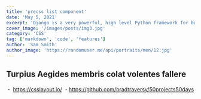 ```yaml
---
title: 'precss list component'
date: 'May 5, 2021'
excerpt: 'Django is a very powerful, high level Python framework for building web applications'
cover_image: '/images/posts/img3.jpg'
category: 'CSS'
tag: ['markdown', 'code', 'features']
author: 'Sam Smith'
author_image: 'https://randomuser.me/api/portraits/men/12.jpg'
---
```



## Turpius Aegides membris colat volentes fallere
・ https://csslayout.io/
・https://github.com/bradtraversy/50projects50days